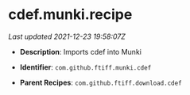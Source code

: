 # cdef.munki.recipe

_Last updated 2021-12-23 19:58:07Z_

- **Description**: Imports cdef into Munki

- **Identifier**: `com.github.ftiff.munki.cdef`

- **Parent Recipes**: `com.github.ftiff.download.cdef`